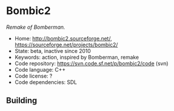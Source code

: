 # Bombic2

_Remake of Bomberman._

- Home: http://bombic2.sourceforge.net/, https://sourceforge.net/projects/bombic2/
- State: beta, inactive since 2010
- Keywords: action, inspired by Bomberman, remake
- Code repository: https://svn.code.sf.net/p/bombic2/code (svn)
- Code language: C++
- Code license: ?
- Code dependencies: SDL

## Building
